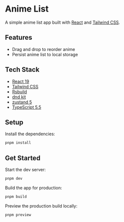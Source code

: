 # Anime List

A simple anime list app built with [React](https://react.dev) and [Tailwind CSS](https://tailwindcss.com).

## Features

- Drag and drop to reorder anime
- Persist anime list to local storage

## Tech Stack

- [React 19](https://react.dev)
- [Tailwind CSS](https://tailwindcss.com)
- [Rsbuild](https://rsbuild.dev)
- [dnd kit](https://dndkit.com)
- [zustand 5](https://zustand.docs.pmnd.rs)
- [TypeScript 5.5](https://www.typescriptlang.org/)


## Setup

Install the dependencies:

```bash
pnpm install
```

## Get Started

Start the dev server:

```bash
pnpm dev
```

Build the app for production:

```bash
pnpm build
```

Preview the production build locally:

```bash
pnpm preview
```
